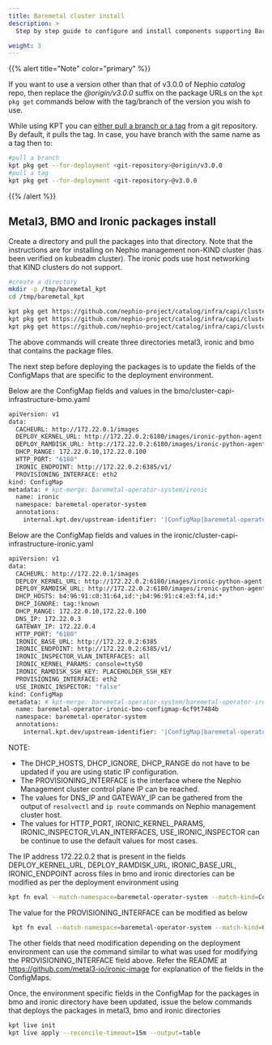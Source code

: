 ```yaml
---
title: Baremetal cluster install
description: >
  Step by step guide to configure and install components supporting Baremetal cluster installation. 

weight: 3
---
```


{{% alert title="Note" color="primary" %}}

If you want to use a version other than that of v3.0.0 of Nephio *catalog* repo, then replace the *@origin/v3.0.0*
suffix on the package URLs on the `kpt pkg get` commands below with the tag/branch of the version you wish to use.

While using KPT you can [either pull a branch or a tag](https://kpt.dev/book/03-packages/01-getting-a-package) from a
git repository. By default, it pulls the tag. In case, you have branch with the same name as a tag then to:

```bash
#pull a branch 
kpt pkg get --for-deployment <git-repository>@origin/v3.0.0
#pull a tag
kpt pkg get --for-deployment <git-repository>@v3.0.0
```

{{% /alert %}}

## Metal3, BMO and Ironic packages install

Create a directory and pull the packages into that directory. Note that the instructions are for installing on 
Nephio management non-KIND cluster (has been verified on kubeadm cluster). The ironic pods use host networking that KIND
clusters do not support.

```bash
#create a directory
mkdir -p /tmp/baremetal_kpt
cd /tmp/baremetal_kpt

kpt pkg get https://github.com/nephio-project/catalog/infra/capi/cluster-capi-infrastructure-metal3@main metal3
kpt pkg get https://github.com/nephio-project/catalog/infra/capi/cluster-capi-infrastructure-ironic@main ironic
kpt pkg get https://github.com/nephio-project/catalog/infra/capi/cluster-capi-infrastructure-bmo@main bmo

```
The above commands will create three directories metal3, ironic and bmo that contains the package files.

The next step before deploying the packages is to update the fields of the ConfigMaps that are specific to the
deployment environment.

Below are the ConfigMap fields and values in the bmo/cluster-capi-infrastructure-bmo.yaml
```bash
apiVersion: v1
data:
  CACHEURL: http://172.22.0.1/images
  DEPLOY_KERNEL_URL: http://172.22.0.2:6180/images/ironic-python-agent.kernel
  DEPLOY_RAMDISK_URL: http://172.22.0.2:6180/images/ironic-python-agent.initramfs
  DHCP_RANGE: 172.22.0.10,172.22.0.100
  HTTP_PORT: "6180"
  IRONIC_ENDPOINT: http://172.22.0.2:6385/v1/
  PROVISIONING_INTERFACE: eth2
kind: ConfigMap
metadata: # kpt-merge: baremetal-operator-system/ironic
  name: ironic
  namespace: baremetal-operator-system
  annotations:
    internal.kpt.dev/upstream-identifier: '|ConfigMap|baremetal-operator-system|ironic'
```

Below are the ConfigMap fields and values in the ironic/cluster-capi-infrastructure-ironic.yaml
```bash
apiVersion: v1
data:
  CACHEURL: http://172.22.0.1/images
  DEPLOY_KERNEL_URL: http://172.22.0.2:6180/images/ironic-python-agent.kernel
  DEPLOY_RAMDISK_URL: http://172.22.0.2:6180/images/ironic-python-agent.initramfs
  DHCP_HOSTS: b4:96:91:c0:31:64,id:*;b4:96:91:c4:e3:f4,id:*
  DHCP_IGNORE: tag:!known
  DHCP_RANGE: 172.22.0.10,172.22.0.100
  DNS_IP: 172.22.0.3
  GATEWAY_IP: 172.22.0.4
  HTTP_PORT: "6180"
  IRONIC_BASE_URL: http://172.22.0.2:6385
  IRONIC_ENDPOINT: http://172.22.0.2:6385/v1/
  IRONIC_INSPECTOR_VLAN_INTERFACES: all
  IRONIC_KERNEL_PARAMS: console=ttyS0
  IRONIC_RAMDISK_SSH_KEY: PLACEHOLDER_SSH_KEY
  PROVISIONING_INTERFACE: eth2
  USE_IRONIC_INSPECTOR: "false"
kind: ConfigMap
metadata: # kpt-merge: baremetal-operator-system/baremetal-operator-ironic-bmo-configmap-6cf9t7484b
  name: baremetal-operator-ironic-bmo-configmap-6cf9t7484b
  namespace: baremetal-operator-system
  annotations:
    internal.kpt.dev/upstream-identifier: '|ConfigMap|baremetal-operator-system|baremetal-operator-ironic-bmo-configmap-6cf9t7484b'
```

NOTE: 
- The DHCP_HOSTS, DHCP_IGNORE, DHCP_RANGE do not have to be updated if you are using static IP configuration.
- The PROVISIONING_INTERFACE is the interface where the Nephio Management cluster control plane IP can be reached.
- The values for DNS_IP and GATEWAY_IP can be gathered from the output of `resolvectl` and `ip route` commands on Nephio management cluster host.
- The values for HTTP_PORT, IRONIC_KERNEL_PARAMS, IRONIC_INSPECTOR_VLAN_INTERFACES, USE_IRONIC_INSPECTOR can be continue to use the default values for most cases.

The IP address 172.22.0.2 that is present in the fields DEPLOY_KERNEL_URL, DEPLOY_RAMDISK_URL, IRONIC_BASE_URL, 
IRONIC_ENDPOINT across files in bmo and ironic directories can be modified as per the deployment environment using
```bash
kpt fn eval --match-namespace=baremetal-operator-system --match-kind=ConfigMap --image gcr.io/kpt-fn/search-replace:v0.2.0 -- by-value-regex='(http://)172.22.0.2(.*)' put-value='${1}10.128.0.13${2}'
```

The value for the PROVISIONING_INTERFACE can be modified as below
```bash
 kpt fn eval --match-namespace=baremetal-operator-system --match-kind=ConfigMap --image gcr.io/kpt-fn/search-replace:v0.2.0 -- by-path="data.PROVISIONING_INTERFACE" put-value=ens4
```

The other fields that need modification depending on the deployment environment can use the command similar
to what was used for modifying the PROVISIONING_INTERFACE field above. Refer the README at https://github.com/metal3-io/ironic-image
for explanation of the fields in the ConfigMaps.

Once, the environment specific fields in the ConfigMap for the packages in bmo and ironic directory have been updated,
issue the below commands that deploys the packages in metal3, bmo and ironic directories
```bash
kpt live init
kpt live apply --reconcile-timeout=15m --output=table
```

